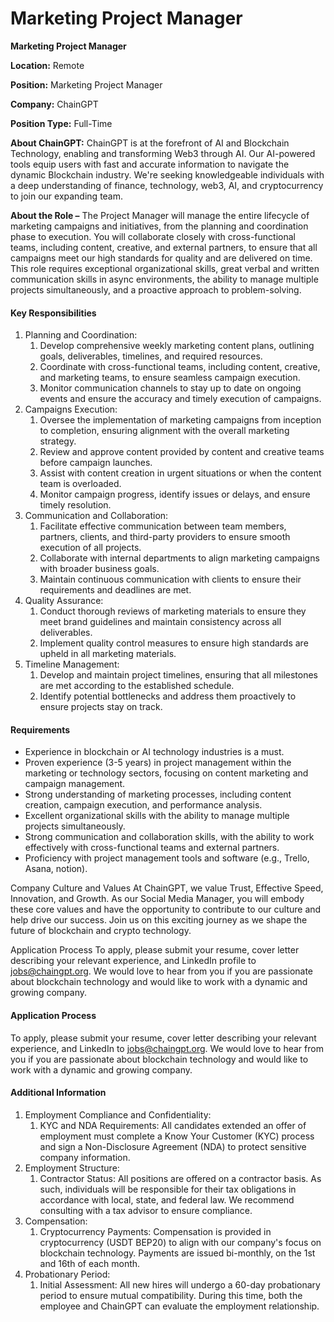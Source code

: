 # Marketing Project Manager

**Marketing Project Manager**

**Location:** Remote

**Position:** Marketing Project Manager

**Company:** ChainGPT

**Position Type:** Full-Time

**About ChainGPT:** ChainGPT is at the forefront of AI and Blockchain Technology, enabling and transforming Web3 through AI. Our AI-powered tools equip users with fast and accurate information to navigate the dynamic Blockchain industry. We're seeking knowledgeable individuals with a deep understanding of finance, technology, web3, AI, and cryptocurrency to join our expanding team.

**About the Role –** The Project Manager will manage the entire lifecycle of marketing campaigns and initiatives, from the planning and coordination phase to execution. You will collaborate closely with cross-functional teams, including content, creative, and external partners, to ensure that all campaigns meet our high standards for quality and are delivered on time. This role requires exceptional organizational skills, great verbal and written communication skills in async environments, the ability to manage multiple projects simultaneously, and a proactive approach to problem-solving.

#### Key Responsibilities

1. Planning and Coordination:
   1. Develop comprehensive weekly marketing content plans, outlining goals, deliverables, timelines, and required resources.
   2. Coordinate with cross-functional teams, including content, creative, and marketing teams, to ensure seamless campaign execution.
   3. Monitor communication channels to stay up to date on ongoing events and ensure the accuracy and timely execution of campaigns.
2. Campaigns Execution:
   1. Oversee the implementation of marketing campaigns from inception to completion, ensuring alignment with the overall marketing strategy.
   2. Review and approve content provided by content and creative teams before campaign launches.
   3. Assist with content creation in urgent situations or when the content team is overloaded.
   4. Monitor campaign progress, identify issues or delays, and ensure timely resolution.
3. Communication and Collaboration:
   1. Facilitate effective communication between team members, partners, clients, and third-party providers to ensure smooth execution of all projects.
   2. Collaborate with internal departments to align marketing campaigns with broader business goals.
   3. Maintain continuous communication with clients to ensure their requirements and deadlines are met.
4. Quality Assurance:
   1. Conduct thorough reviews of marketing materials to ensure they meet brand guidelines and maintain consistency across all deliverables.
   2. Implement quality control measures to ensure high standards are upheld in all marketing materials.
5. Timeline Management:
   1. Develop and maintain project timelines, ensuring that all milestones are met according to the established schedule.
   2. Identify potential bottlenecks and address them proactively to ensure projects stay on track.

#### Requirements

* Experience in blockchain or AI technology industries is a must.
* Proven experience (3-5 years) in project management within the marketing or technology sectors, focusing on content marketing and campaign management.
* Strong understanding of marketing processes, including content creation, campaign execution, and performance analysis.
* Excellent organizational skills with the ability to manage multiple projects simultaneously.
* Strong communication and collaboration skills, with the ability to work effectively with cross-functional teams and external partners.
* Proficiency with project management tools and software (e.g., Trello, Asana, notion).

Company Culture and Values At ChainGPT, we value Trust, Effective Speed, Innovation, and Growth. As our Social Media Manager, you will embody these core values and have the opportunity to contribute to our culture and help drive our success. Join us on this exciting journey as we shape the future of blockchain and crypto technology.

Application Process To apply, please submit your resume, cover letter describing your relevant experience, and LinkedIn profile to jobs@chaingpt.org. We would love to hear from you if you are passionate about blockchain technology and would like to work with a dynamic and growing company.

#### Application Process

To apply, please submit your resume, cover letter describing your relevant experience, and LinkedIn to [jobs@chaingpt.org](mailto:jobs@chaingpt.org). We would love to hear from you if you are passionate about blockchain technology and would like to work with a dynamic and growing company.

#### Additional Information

1. Employment Compliance and Confidentiality:
   1. KYC and NDA Requirements: All candidates extended an offer of employment must complete a Know Your Customer (KYC) process and sign a Non-Disclosure Agreement (NDA) to protect sensitive company information.
2. Employment Structure:
   1. Contractor Status: All positions are offered on a contractor basis. As such, individuals will be responsible for their tax obligations in accordance with local, state, and federal law. We recommend consulting with a tax advisor to ensure compliance.
3. Compensation:
   1. Cryptocurrency Payments: Compensation is provided in cryptocurrency (USDT BEP20) to align with our company's focus on blockchain technology. Payments are issued bi-monthly, on the 1st and 16th of each month.
4. Probationary Period:
   1. Initial Assessment: All new hires will undergo a 60-day probationary period to ensure mutual compatibility. During this time, both the employee and ChainGPT can evaluate the employment relationship.
